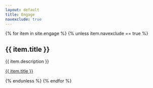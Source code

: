 ```yaml
---
layout: default
title: Engage
navexclude: true
---
```


{% for item in site.engage %}
{% unless item.navexclude == true %}
  <h2>{{ item.title }}</h2>
  <p>{{ item.description }}</p>
  <p><a href="{{ item.url | relative_url }}">{{ item.title }}</a></p>
{% endunless %}
{% endfor %}
